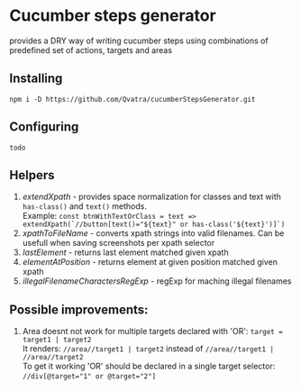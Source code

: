 # Cucumber steps generator
provides a DRY way of writing cucumber steps using combinations of predefined set of actions, targets and areas

## Installing
```npm i -D https://github.com/Qvatra/cucumberStepsGenerator.git```

## Configuring
```todo```

## Helpers
1. *extendXpath* - provides space normalization for classes and text with ```has-class()``` and ```text()``` methods.  
   Example: ```const btnWithTextOrClass = text => extendXpath(`//button[text()="${text}" or has-class('${text}')]`)```
2. *xpathToFileName* - converts xpath strings into valid filenames. Can be usefull when saving screenshots per xpath selector
3. *lastElement* - returns last element matched given xpath
4. *elementAtPosition* - returns element at given position matched given xpath
5. *illegalFilenameCharactersRegExp* - regExp for maching illegal filenames

## Possible improvements:
1. Area doesnt not work for multiple targets declared with 'OR': ```target = target1 | target2```  
   It renders: ```//area//target1 | target2``` instead of ```//area//target1 | //area//target2```  
   To get it working 'OR' should be declared in a single target selector: ```//div[@target="1" or @target="2"]```
